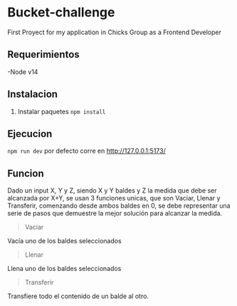 # Bucket-challenge
First Proyect for my application in Chicks Group as a Frontend Developer

## Requerimientos
-Node v14

## Instalacion

1. Instalar paquetes
`npm install`

## Ejecucion

`npm run dev` por defecto corre en <http://127.0.0.1:5173/>

## Funcion

Dado un input X, Y y Z, siendo X y Y baldes y Z la medida que debe ser alcanzada por X+Y, se usan 3 funciones unicas, que son Vaciar, Llenar y Transferir, comenzando desde ambos baldes en 0, se debe representar una serie de pasos que demuestre la mejor solución para alcanzar la medida. 


>Vaciar

Vacía uno de los baldes seleccionados

>Llenar

Llena uno de los baldes seleccionados

>Transferir

Transfiere todo el contenido de un balde al otro.
